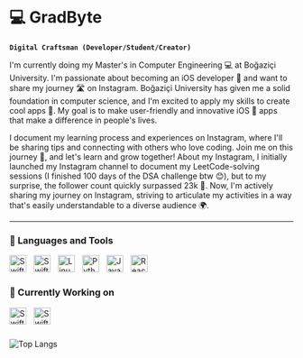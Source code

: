 # 💻 GradByte

**`Digital Craftsman (Developer/Student/Creator)`**

I'm currently doing my Master's in Computer Engineering 💻 at Boğaziçi University. I'm passionate about becoming an iOS developer 🍎 and want to share my journey 🛣️ on Instagram. Boğaziçi University has given me a solid foundation in computer science, and I'm excited to apply my skills to create cool apps 📱. My goal is to make user-friendly and innovative iOS 🍏 apps that make a difference in people's lives.

I document my learning process and experiences on Instagram, where I'll be sharing tips and connecting with others who love coding. Join me on this journey 🤝, and let's learn and grow together! About my Instagram, I initially launched my Instagram channel to document my LeetCode-solving sessions (I finished 100 days of the DSA challenge btw 😊), but to my surprise, the follower count quickly surpassed 23k 🥳. Now, I'm actively sharing my journey on Instagram, striving to articulate my activities in a way that's easily understandable to a diverse audience 🌍.

---

### 🧰 Languages and Tools

<img align="left" alt="Swift" width="30px" style="padding-right:10px;" src="https://cdn.jsdelivr.net/gh/devicons/devicon/icons/swift/swift-original.svg"/>
<img align="left" alt="SwiftUI" width="30px" style="padding-right:10px;" src="https://developer.apple.com/assets/elements/icons/swiftui/swiftui-96x96_2x.png"/>
<img align="left" alt="Linux" width="30px" style="padding-right:10px;" src="https://cdn.jsdelivr.net/gh/devicons/devicon/icons/linux/linux-original.svg" />
<img align="left" alt="Python" width="30px" style="padding-right:10px;" src="https://cdn.jsdelivr.net/gh/devicons/devicon/icons/python/python-plain.svg" />
<img align="left" alt="JavaScript" width="30px" style="padding-right:10px;" src="https://cdn.jsdelivr.net/gh/devicons/devicon/icons/javascript/javascript-plain.svg" />
<img align="left" alt="React" width="30px" style="padding-right:10px;" src="https://cdn.jsdelivr.net/gh/devicons/devicon/icons/react/react-original.svg" />

<br />

#

### 🌱 Currently Working on

<img align="left" alt="Swift" width="30px" style="padding-right:10px;" src="https://cdn.jsdelivr.net/gh/devicons/devicon/icons/swift/swift-original.svg"/>
<img align="left" alt="SwiftUI" width="30px" style="padding-right:10px;" src="https://developer.apple.com/assets/elements/icons/swiftui/swiftui-96x96_2x.png"/>
      
<br />

#

![Top Langs](https://github-readme-stats.vercel.app/api/top-langs/?username=GradByte&langs_count=4&theme=highcontrast)

